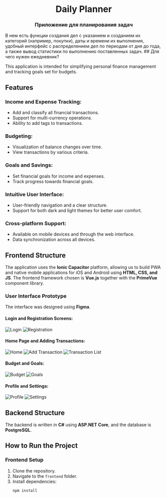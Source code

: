 <h1 align="center">Daily Planner </h1>
<h3 align="center">Приложение для планирования задач</h3>
В нем есть функции создания дел с указанием и созданием их категорий (например, покупки), даты и времени их выполнения, удобный интерфейс с распределением дел по периодам от дня до года, а также вывод статистики по выполнению поставленных задач.
## Для чего нужен ежедневник?

This application is intended for simplifying personal finance management and tracking goals set for budgets.

## Features

### Income and Expense Tracking:
- Add and classify all financial transactions.
- Support for multi-currency operations.
- Ability to add tags to transactions.

### Budgeting:
- Visualization of balance changes over time.
- View transactions by various criteria.

### Goals and Savings:
- Set financial goals for income and expenses.
- Track progress towards financial goals.

### Intuitive User Interface:
- User-friendly navigation and a clear structure.
- Support for both dark and light themes for better user comfort.

### Cross-platform Support:
- Available on mobile devices and through the web interface.
- Data synchronization across all devices.

## Frontend Structure

The application uses the **Ionic Capacitor** platform, allowing us to build PWA and native mobile applications for iOS and Android using **HTML, CSS, and JS**. The frontend framework chosen is **Vue.js** together with the **PrimeVue** component library.

### User Interface Prototype

The interface was designed using **Figma**.

#### Login and Registration Screens:
![Login](link_to_image1) ![Registration](link_to_image2)

#### Home Page and Adding Transactions:
![Home](link_to_image3) ![Add Transaction](link_to_image4) ![Transaction List](link_to_image5)

#### Budget and Goals:
![Budget](link_to_image6) ![Goals](link_to_image7)

#### Profile and Settings:
![Profile](link_to_image8) ![Settings](link_to_image9)

## Backend Structure

The backend is written in **C#** using **ASP.NET Core**, and the database is **PostgreSQL**.

## How to Run the Project

### Frontend Setup
1. Clone the repository.
2. Navigate to the `frontend` folder.
3. Install dependencies:
   ```bash
   npm install
